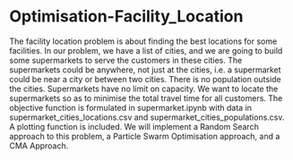 # Optimisation-Facility_Location


The facility location problem is about finding the best locations for some facilities. In our
problem, we have a list of cities, and we are going to build some supermarkets to serve the customers in
these cities. The supermarkets could be anywhere, not just at the cities, i.e. a supermarket could be near
a city or between two cities. There is no population outside the cities. Supermarkets have no limit on
capacity. We want to locate the supermarkets so as to minimise the total travel time for all customers. The
objective function is formulated in supermarket.ipynb with data in supermarket_cities_locations.csv
and supermarket_cities_populations.csv. A plotting function is included. We will implement a Random
Search approach to this problem, a Particle Swarm Optimisation approach, and a CMA Approach.
